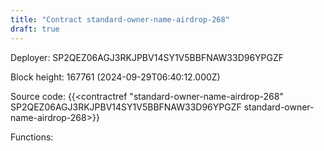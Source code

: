 ```yaml
---
title: "Contract standard-owner-name-airdrop-268"
draft: true
---
```

Deployer: SP2QEZ06AGJ3RKJPBV14SY1V5BBFNAW33D96YPGZF


 



Block height: 167761 (2024-09-29T06:40:12.000Z)

Source code: {{<contractref "standard-owner-name-airdrop-268" SP2QEZ06AGJ3RKJPBV14SY1V5BBFNAW33D96YPGZF standard-owner-name-airdrop-268>}}

Functions:


